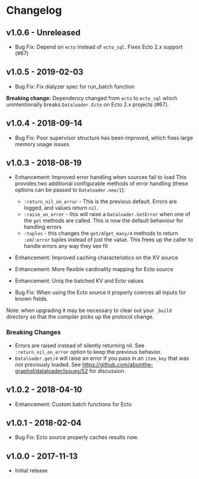 # Changelog

## v1.0.6 - Unreleased

- Bug Fix: Depend on `ecto` instead of `ecto_sql`. Fixes Ecto 2.x support (#67)

## v1.0.5 - 2019-02-03

- Bug Fix: Fix dialyzer spec for run_batch function

**Breaking change:** Dependency changed from `ecto` to `ecto_sql` which
unintentionally breaks `Dataloader.Ecto` on Ecto 2.x projects (#67).

## v1.0.4 - 2018-09-14

- Bug Fix: Poor supervisor structure has been improved, which fixes large memory
  usage issues

## v1.0.3 - 2018-08-19

- Enhancement: Improved error handling when sources fail to load
  This provides two additional configurable methods of error handling (these
  options can be passed to `Dataloader.new/1`):

  * `:return_nil_on_error` - This is the previous default. Errors are logged,
  and values return `nil`.
  * `:raise_on_error` - this will raise a `Dataloader.GetError` when one
  of the `get` methods are called. This is now the default behaviour
  for handling errors
  * `:tuples` - this changes the `get/4`/`get_many/4` methods to return
  `:ok`/`:error` tuples instead of just the value. This frees up the
  caller to handle errors any way they see fit

- Enhancement: Improved caching characteristics on the KV source
- Enhancement: More flexible cardinality mapping for Ecto source
- Enhancement: Uniq the batched KV and Ecto values
- Bug Fix: When using the Ecto source it properly coerces all inputs for known
  fields.

Note: when upgrading it may be necessary to clear out your `_build` directory so
that the compiler picks up the protocol change.

### Breaking Changes

* Errors are raised instead of silently returning nil. See
  `:return_nil_on_error` option to keep the previous behavior.
* `Dataloader.get/4` will raise an error if you pass in an `item_key` that was
  not previously loaded. See
  https://github.com/absinthe-graphql/dataloader/issues/52 for discussion.

## v1.0.2 - 2018-04-10

- Enhancement: Custom batch functions for Ecto

## v1.0.1 - 2018-02-04

- Bug Fix: Ecto source properly caches results now.

## v1.0.0 - 2017-11-13

- Initial release
